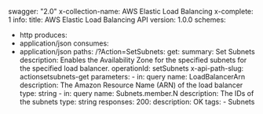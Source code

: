 swagger: "2.0"
x-collection-name: AWS Elastic Load Balancing
x-complete: 1
info:
  title: AWS Elastic Load Balancing API
  version: 1.0.0
schemes:
- http
produces:
- application/json
consumes:
- application/json
paths:
  /?Action=SetSubnets:
    get:
      summary: Set Subnets
      description: Enables the Availability Zone for the specified subnets for the
        specified load balancer.
      operationId: setSubnets
      x-api-path-slug: actionsetsubnets-get
      parameters:
      - in: query
        name: LoadBalancerArn
        description: The Amazon Resource Name (ARN) of the load balancer
        type: string
      - in: query
        name: Subnets.member.N
        description: The IDs of the subnets
        type: string
      responses:
        200:
          description: OK
      tags:
      - Subnets